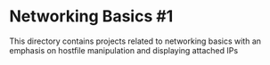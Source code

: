 # Networking Basics #1
This directory contains projects related to networking basics with an emphasis on hostfile manipulation and displaying attached IPs